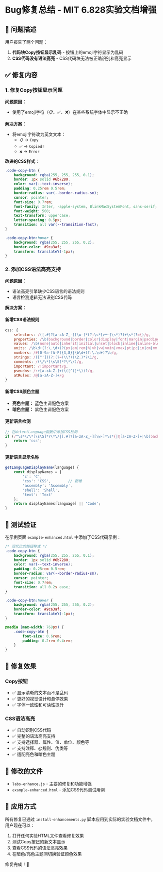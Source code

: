 # Bug修复总结 - MIT 6.828实验文档增强

## 🐛 问题描述

用户报告了两个问题：
1. **代码块Copy按钮显示乱码** - 按钮上的emoji字符显示为乱码
2. **CSS代码没有语法高亮** - CSS代码块无法被正确识别和高亮显示

## ✅ 修复内容

### 1. 修复Copy按钮显示问题

**问题原因：**
- 使用了emoji字符（📋、✅、❌）在某些系统字体中显示不正确

**解决方案：**
- 将emoji字符改为英文文本：
  - `📋` → `Copy`
  - `✅` → `Copied!`
  - `❌` → `Error`

**改进的CSS样式：**
```css
.code-copy-btn {
    background: rgba(255, 255, 255, 0.1);
    border: 1px solid #6b7280;
    color: var(--text-inverse);
    padding: 0.25rem 0.5rem;
    border-radius: var(--border-radius-sm);
    cursor: pointer;
    font-size: 0.7rem;
    font-family: Inter, -apple-system, BlinkMacSystemFont, sans-serif;
    font-weight: 500;
    text-transform: uppercase;
    letter-spacing: 0.5px;
    transition: all var(--transition-fast);
}

.code-copy-btn:hover {
    background: rgba(255, 255, 255, 0.2);
    border-color: #9ca3af;
    transform: translateY(-1px);
}
```

### 2. 添加CSS语法高亮支持

**问题原因：**
- 语法高亮引擎缺少CSS语言的语法规则
- 语言检测逻辑无法识别CSS代码

**解决方案：**

#### 新增CSS语法规则
```javascript
css: {
    selectors: /([.#]?[a-zA-Z_-][\w-]*(?:\s*[>+~]\s*)?)+\s*(?={)/g,
    properties: /\b(background|border|color|display|font|margin|padding|width|height|position|...)\b/g,
    values: /\b(none|auto|inherit|initial|unset|block|inline|inline-block|flex|grid|...)\b/g,
    units: /\b\d+(?:\.\d+)?(px|em|rem|%|vh|vw|vmin|vmax|pt|pc|in|cm|mm|ex|ch|fr|deg|rad|turn|s|ms)\b/g,
    numbers: /#[0-9a-fA-F]{3,8}|\b\d+(?:\.\d+)?\b/g,
    strings: /(["'])(?:(?=(\\?))\2.)*?\1/g,
    comments: /(\/\*[\s\S]*?\*\/)/g,
    important: /!important/g,
    pseudos: /:+[a-zA-Z-]+(\([^)]*\))?/g,
    atRules: /@[a-zA-Z-]+/g
}
```

#### 新增CSS颜色主题
- **亮色主题：** 蓝色主调配色方案
- **暗色主题：** 紫色主调配色方案

#### 更新语言检测
```javascript
// 在detectLanguage函数中添加CSS检测
if (/^\s*\/\*[\s\S]*?\*\/|[.#]?[a-zA-Z_-][\w-]*\s*{|@[a-zA-Z-]+|\b(background|color|font|margin|padding|width|height|display)\s*:/m.test(code)) {
    return 'css';
}
```

#### 更新语言显示名称
```javascript
getLanguageDisplayName(language) {
    const displayNames = {
        'c': 'C',
        'css': 'CSS',        // 新增
        'assembly': 'Assembly',
        'shell': 'Shell',
        'text': 'Text'
    };
    return displayNames[language] || 'Code';
}
```

## 🧪 测试验证

在示例页面 `example-enhanced.html` 中添加了CSS代码示例：
```css
/* 现代化的按钮样式 */
.code-copy-btn {
    background: rgba(255, 255, 255, 0.1);
    border: 1px solid #6b7280;
    color: var(--text-inverse);
    padding: 0.25rem 0.5rem;
    border-radius: var(--border-radius-sm);
    cursor: pointer;
    font-size: 0.7rem;
    transition: all 0.2s ease;
}

.code-copy-btn:hover {
    background: rgba(255, 255, 255, 0.2);
    border-color: #9ca3af;
    transform: translateY(-1px);
}

@media (max-width: 768px) {
    .code-copy-btn {
        font-size: 0.6rem;
        padding: 0.2rem 0.4rem;
    }
}
```

## 🎯 修复效果

### Copy按钮
- ✅ 显示清晰的文本而不是乱码
- ✅ 更好的视觉设计和悬停效果
- ✅ 字体一致性和可读性提升

### CSS语法高亮
- ✅ 自动识别CSS代码
- ✅ 完整的语法高亮支持
- ✅ 支持选择器、属性、值、单位、颜色等
- ✅ 支持注释、@规则、伪类等
- ✅ 适配亮色和暗色主题

## 📂 修改的文件

- `labs-enhance.js` - 主要的修复和功能增强
- `example-enhanced.html` - 添加CSS代码测试用例

## 🔄 应用方式

所有修复已通过 `install-enhancements.py` 脚本应用到实际的实验文档文件中。用户现在可以：

1. 打开任何实验HTML文件查看修复效果
2. 测试Copy按钮的新文本显示
3. 查看CSS代码的语法高亮效果
4. 在暗色/亮色主题间切换验证颜色效果

修复完成！🎉
